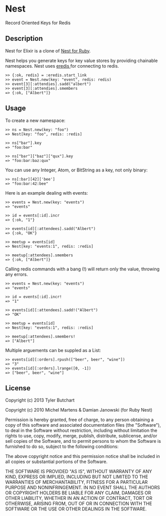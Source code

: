Nest
====

Record Oriented Keys for Redis

Description
-----------

Nest for Elixir is a clone of [Nest for
Ruby](https://github.com/soveran/nest).

Nest helps you generate keys for key value stores by providing chainable
namespaces. Nest uses [eredis
](https://github.com/wooga/eredis) for connecting to redis.

    >> {:ok, redis} = :eredis.start_link
    >> event = Nest.new(key: "event", redis: redis)
    >> event[3][:attendies].sadd("albert")
    >> event[3][:attendies].smembers
    => {:ok, ["Albert"]}


Usage
-----

To create a new namespace: 

    >> ns = Nest.new(key: "foo")
    => Nest[key: "foo", redis: :redis]
   
    >> ns["bar"].key
    => "foo:bar"

    >> ns["bar"]["baz"]["qux"].key
    => "foo:bar:baz:qux"

You can use any Integer, Atom, or BitString as a key, not only binary:

    >> ns[:bar][42]['bee']
    => "foo:bar:42:bee"

Here is an example dealing with events:

    >> events = Nest.new(key: "events")
    => "events"

    >> id = events[:id].incr
    => {:ok, "1"}

    >> events[id][:attendees].sadd("Albert")
    => {:ok, "OK"}

    >> meetup = events[id]
    => Nest[key: "events:1", redis: :redis]

    >> meetup[:attendees].smembers
    => {:ok, ["Albert"]}

Calling redis commands with a bang (!) will 
return only the value, throwing any errors.

    >> events = Nest.new(key: "events")
    => "events"

    >> id = events[:id].incr!
    => "1"

    >> events[id][:attendees].sadd!("Albert")
    => "OK"

    >> meetup = events[id]
    => Nest[key: "events:1", redis: :redis]

    >> meetup[:attendees].smembers!
    => ["Albert"]

Multiple arguements can be suppled as a List:

    >> events[id][:orders].rpush(["beer", beer", "wine"])
    => "3"
    >> events[id][:orders].lrange([0, -1])
    => ["beer", beer", "wine"]



License
-------


Copyright (c) 2013 Tyler Butchart

Copyright (c) 2010 Michel Martens & Damian Janowski (for Ruby Nest)

Permission is hereby granted, free of charge, to any person
obtaining a copy of this software and associated documentation
files (the "Software"), to deal in the Software without
restriction, including without limitation the rights to use,
copy, modify, merge, publish, distribute, sublicense, and/or sell
copies of the Software, and to permit persons to whom the
Software is furnished to do so, subject to the following
conditions:

The above copyright notice and this permission notice shall be
included in all copies or substantial portions of the Software.

THE SOFTWARE IS PROVIDED "AS IS", WITHOUT WARRANTY OF ANY KIND,
EXPRESS OR IMPLIED, INCLUDING BUT NOT LIMITED TO THE WARRANTIES
OF MERCHANTABILITY, FITNESS FOR A PARTICULAR PURPOSE AND
NONINFRINGEMENT. IN NO EVENT SHALL THE AUTHORS OR COPYRIGHT
HOLDERS BE LIABLE FOR ANY CLAIM, DAMAGES OR OTHER LIABILITY,
WHETHER IN AN ACTION OF CONTRACT, TORT OR OTHERWISE, ARISING
FROM, OUT OF OR IN CONNECTION WITH THE SOFTWARE OR THE USE OR
OTHER DEALINGS IN THE SOFTWARE. 

